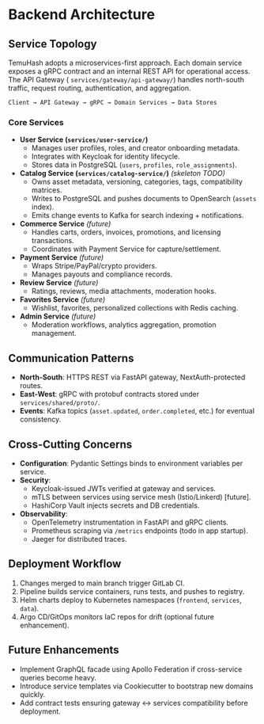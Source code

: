 # Backend Architecture

## Service Topology
TemuHash adopts a microservices-first approach. Each domain service exposes a gRPC contract and an internal REST API for operational access. The API Gateway (
`services/gateway/api-gateway/`) handles north-south traffic, request routing, authentication, and aggregation.

```
Client → API Gateway → gRPC → Domain Services → Data Stores
```

### Core Services
- **User Service (`services/user-service/`)**
  - Manages user profiles, roles, and creator onboarding metadata.
  - Integrates with Keycloak for identity lifecycle.
  - Stores data in PostgreSQL (`users`, `profiles`, `role_assignments`).
- **Catalog Service (`services/catalog-service/`)** *(skeleton TODO)*
  - Owns asset metadata, versioning, categories, tags, compatibility matrices.
  - Writes to PostgreSQL and pushes documents to OpenSearch (`assets` index).
  - Emits change events to Kafka for search indexing + notifications.
- **Commerce Service** *(future)*
  - Handles carts, orders, invoices, promotions, and licensing transactions.
  - Coordinates with Payment Service for capture/settlement.
- **Payment Service** *(future)*
  - Wraps Stripe/PayPal/crypto providers.
  - Manages payouts and compliance records.
- **Review Service** *(future)*
  - Ratings, reviews, media attachments, moderation hooks.
- **Favorites Service** *(future)*
  - Wishlist, favorites, personalized collections with Redis caching.
- **Admin Service** *(future)*
  - Moderation workflows, analytics aggregation, promotion management.

## Communication Patterns
- **North-South**: HTTPS REST via FastAPI gateway, NextAuth-protected routes.
- **East-West**: gRPC with protobuf contracts stored under `services/shared/proto/`.
- **Events**: Kafka topics (`asset.updated`, `order.completed`, etc.) for eventual consistency.

## Cross-Cutting Concerns
- **Configuration**: Pydantic Settings binds to environment variables per service.
- **Security**:
  - Keycloak-issued JWTs verified at gateway and services.
  - mTLS between services using service mesh (Istio/Linkerd) [future].
  - HashiCorp Vault injects secrets and DB credentials.
- **Observability**:
  - OpenTelemetry instrumentation in FastAPI and gRPC clients.
  - Prometheus scraping via `/metrics` endpoints (todo in app startup).
  - Jaeger for distributed traces.

## Deployment Workflow
1. Changes merged to main branch trigger GitLab CI.
2. Pipeline builds service containers, runs tests, and pushes to registry.
3. Helm charts deploy to Kubernetes namespaces (`frontend`, `services`, `data`).
4. Argo CD/GitOps monitors IaC repos for drift (optional future enhancement).

## Future Enhancements
- Implement GraphQL facade using Apollo Federation if cross-service queries become heavy.
- Introduce service templates via Cookiecutter to bootstrap new domains quickly.
- Add contract tests ensuring gateway ↔ services compatibility before deployment.
